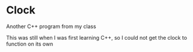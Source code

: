 # Clock
Another C++ program from my class

This was still when I was first learning C++, so I could not get the clock to function on its own
